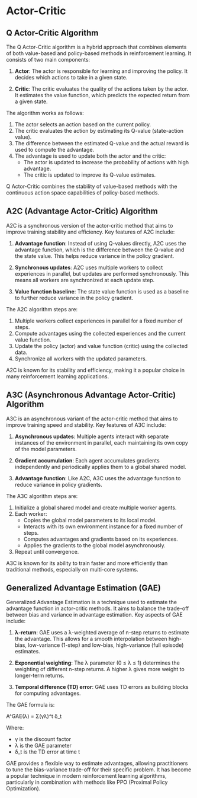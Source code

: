 # Actor-Critic

## Q Actor-Critic Algorithm

The Q Actor-Critic algorithm is a hybrid approach that combines elements of both value-based and policy-based methods in reinforcement learning. It consists of two main components:

1. **Actor**: The actor is responsible for learning and improving the policy. It decides which actions to take in a given state.

2. **Critic**: The critic evaluates the quality of the actions taken by the actor. It estimates the value function, which predicts the expected return from a given state.

The algorithm works as follows:

1. The actor selects an action based on the current policy.
2. The critic evaluates the action by estimating its Q-value (state-action value).
3. The difference between the estimated Q-value and the actual reward is used to compute the advantage.
4. The advantage is used to update both the actor and the critic:
   - The actor is updated to increase the probability of actions with high advantage.
   - The critic is updated to improve its Q-value estimates.

Q Actor-Critic combines the stability of value-based methods with the continuous action space capabilities of policy-based methods.

## A2C (Advantage Actor-Critic) Algorithm

A2C is a synchronous version of the actor-critic method that aims to improve training stability and efficiency. Key features of A2C include:

1. **Advantage function**: Instead of using Q-values directly, A2C uses the advantage function, which is the difference between the Q-value and the state value. This helps reduce variance in the policy gradient.

2. **Synchronous updates**: A2C uses multiple workers to collect experiences in parallel, but updates are performed synchronously. This means all workers are synchronized at each update step.

3. **Value function baseline**: The state value function is used as a baseline to further reduce variance in the policy gradient.

The A2C algorithm steps are:

1. Multiple workers collect experiences in parallel for a fixed number of steps.
2. Compute advantages using the collected experiences and the current value function.
3. Update the policy (actor) and value function (critic) using the collected data.
4. Synchronize all workers with the updated parameters.

A2C is known for its stability and efficiency, making it a popular choice in many reinforcement learning applications.

## A3C (Asynchronous Advantage Actor-Critic) Algorithm

A3C is an asynchronous variant of the actor-critic method that aims to improve training speed and stability. Key features of A3C include:

1. **Asynchronous updates**: Multiple agents interact with separate instances of the environment in parallel, each maintaining its own copy of the model parameters.

2. **Gradient accumulation**: Each agent accumulates gradients independently and periodically applies them to a global shared model.

3. **Advantage function**: Like A2C, A3C uses the advantage function to reduce variance in policy gradients.

The A3C algorithm steps are:

1. Initialize a global shared model and create multiple worker agents.
2. Each worker:
   - Copies the global model parameters to its local model.
   - Interacts with its own environment instance for a fixed number of steps.
   - Computes advantages and gradients based on its experiences.
   - Applies the gradients to the global model asynchronously.
3. Repeat until convergence.

A3C is known for its ability to train faster and more efficiently than traditional methods, especially on multi-core systems.

## Generalized Advantage Estimation (GAE)

Generalized Advantage Estimation is a technique used to estimate the advantage function in actor-critic methods. It aims to balance the trade-off between bias and variance in advantage estimation. Key aspects of GAE include:

1. **λ-return**: GAE uses a λ-weighted average of n-step returns to estimate the advantage. This allows for a smooth interpolation between high-bias, low-variance (1-step) and low-bias, high-variance (full episode) estimates.

2. **Exponential weighting**: The λ parameter (0 ≤ λ ≤ 1) determines the weighting of different n-step returns. A higher λ gives more weight to longer-term returns.

3. **Temporal difference (TD) error**: GAE uses TD errors as building blocks for computing advantages.

The GAE formula is:

A^GAE(λ) = Σ(γλ)^t δ_t

Where:
- γ is the discount factor
- λ is the GAE parameter
- δ_t is the TD error at time t

GAE provides a flexible way to estimate advantages, allowing practitioners to tune the bias-variance trade-off for their specific problem. It has become a popular technique in modern reinforcement learning algorithms, particularly in combination with methods like PPO (Proximal Policy Optimization).